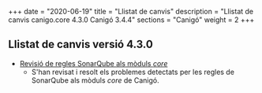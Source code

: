 +++
date        = "2020-06-19"
title       = "Llistat de canvis"
description = "Llistat de canvis canigo.core 4.3.0 Canigó 3.4.4"
sections    = "Canigó"
weight		= 2
+++

## Llistat de canvis versió 4.3.0

- [Revisió de regles SonarQube als mòduls _core_](/noticies/2020-06-09-Revisio_regles_SonarQube_moduls_core/)
   - S'han revisat i resolt els problemes detectats per les regles de SonarQube als mòduls _core_ de Canigó.
